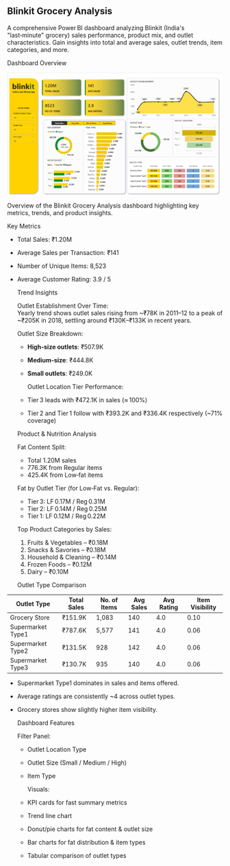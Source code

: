 ## Blinkit Grocery Analysis

A comprehensive Power BI dashboard analyzing Blinkit (India's "last‑minute" grocery) sales performance, product mix, and outlet characteristics. Gain insights into total and average sales, outlet trends, item categories, and more.


 Dashboard Overview

![Blinkit Grocery Analysis](Blinkit%20Grocery%20Analysis%20.png)

Overview of the Blinkit Grocery Analysis dashboard highlighting key metrics, trends, and product insights.

  Key Metrics

- Total Sales: ₹1.20M  
- Average Sales per Transaction: ₹141  
- Number of Unique Items: 8,523  
- Average Customer Rating: 3.9 / 5



   Trend Insights

  Outlet Establishment Over Time:  
  Yearly trend shows outlet sales rising from ~₹78K in 2011–12 to a peak of ~₹205K in 2018, settling around ₹130K–₹133K in recent years.
  
   Outlet Size Breakdown:
  - **High‑size outlets**: ₹507.9K  
  - **Medium‑size**: ₹444.8K  
  - **Small outlets**: ₹249.0K  

    Outlet Location Tier Performance:  
  - Tier 3 leads with ₹472.1K in sales (≈ 100%)  
  - Tier 2 and Tier 1 follow with ₹393.2K and ₹336.4K respectively (~71% coverage)



   Product & Nutrition Analysis

   Fat Content Split:  
  - Total 1.20M sales  
  - 776.3K from Regular items  
  - 425.4K from Low‑fat items

   Fat by Outlet Tier (for Low‑Fat vs. Regular):  
  - Tier 3: LF 0.17M / Reg 0.31M  
  - Tier 2: LF 0.14M / Reg 0.25M  
  - Tier 1: LF 0.12M / Reg 0.22M  

   Top Product Categories by Sales:  
  1. Fruits & Vegetables – ₹0.18M  
  2. Snacks & Savories – ₹0.18M  
  3. Household & Cleaning – ₹0.14M  
  4. Frozen Foods – ₹0.12M  
  5. Dairy – ₹0.10M  
 



  Outlet Type Comparison

| Outlet Type       | Total Sales | No. of Items | Avg Sales | Avg Rating | Item Visibility |
|------------------|-------------|--------------|-----------|------------|-----------------|
| Grocery Store    | ₹151.9K     | 1,083        | 140       | 4.0        | 0.10            |
| Supermarket Type1| ₹787.6K     | 5,577        | 141       | 4.0        | 0.06            |
| Supermarket Type2| ₹131.5K     | 928          | 142       | 4.0        | 0.06            |
| Supermarket Type3| ₹130.7K     | 935          | 140       | 4.0        | 0.06            |

- Supermarket Type1 dominates in sales and items offered.
- Average ratings are consistently ~4 across outlet types.
- Grocery stores show slightly higher item visibility.



   Dashboard Features

   Filter Panel:
  - Outlet Location Type
  - Outlet Size (Small / Medium / High)
  - Item Type

    Visuals:
  - KPI cards for fast summary metrics
  - Trend line chart
  - Donut/pie charts for fat content & outlet size
  - Bar charts for fat distribution & item types
  - Tabular comparison of outlet types


